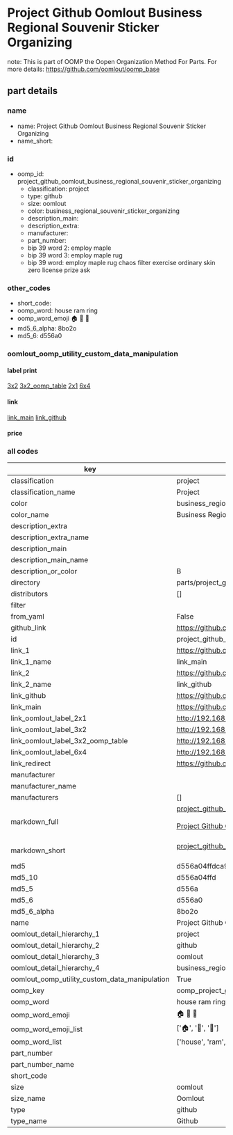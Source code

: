 # Project Github Oomlout Business Regional Souvenir Sticker Organizing  

note: This is part of OOMP the Oopen Organization Method For Parts. For more details: https://github.com/oomlout/oomp_base

##  part details
  







### name
* name: Project Github Oomlout Business Regional Souvenir Sticker Organizing
* name_short: 
### id
* oomp_id: project_github_oomlout_business_regional_souvenir_sticker_organizing
  * classification: project
  * type: github
  * size: oomlout
  * color: business_regional_souvenir_sticker_organizing
  * description_main: 
  * description_extra: 
  * manufacturer: 
  * part_number: 
  * bip 39 word 2: employ maple
  * bip 39 word 3: employ maple rug
  * bip 39 word: employ maple rug chaos filter exercise ordinary skin zero license prize ask

### other_codes
* short_code: 
* oomp_word: house ram ring
* oomp_word_emoji :house: :ram: :ring:
* md5_6_alpha: 8bo2o
* md5_6: d556a0






### oomlout_oomp_utility_custom_data_manipulation
#### label print
[3x2](http://192.168.1.245:1112/?label=oomp%208bo2o)
[3x2_oomp_table](http://192.168.1.108:1112/?label=oomp%208bo2o)
[2x1](http://192.168.1.242:1112/?label=oomp%208bo2o)
[6x4](http://192.168.1.55:1112/?label=oomp%208bo2o)    

#### link

[link_main](https://github.com/oomlout/oomlout_oomp_version_1_messy/tree/main/parts/project_github_oomlout_business_regional_souvenir_sticker_organizing) [link_github](https://github.com/oomlout/oomlout_oomp_version_1_messy/tree/main/parts/project_github_oomlout_business_regional_souvenir_sticker_organizing)                             

#### price







### all codes 
| key | value |  
| --- | --- |  
| classification | project |  
| classification_name | Project |  
| color | business_regional_souvenir_sticker_organizing |  
| color_name | Business Regional Souvenir Sticker Organizing |  
| description_extra |  |  
| description_extra_name |  |  
| description_main |  |  
| description_main_name |  |  
| description_or_color | B  |  
| directory | parts/project_github_oomlout_business_regional_souvenir_sticker_organizing |  
| distributors | [] |  
| filter |  |  
| from_yaml | False |  
| github_link | https://github.com/oomlout/oomlout_oomp_part_src/tree/main/parts/project_github_oomlout_business_regional_souvenir_sticker_organizing |  
| id | project_github_oomlout_business_regional_souvenir_sticker_organizing |  
| link_1 | https://github.com/oomlout/oomlout_oomp_version_1_messy/tree/main/parts/project_github_oomlout_business_regional_souvenir_sticker_organizing |  
| link_1_name | link_main |  
| link_2 | https://github.com/oomlout/oomlout_oomp_version_1_messy/tree/main/parts/project_github_oomlout_business_regional_souvenir_sticker_organizing |  
| link_2_name | link_github |  
| link_github | https://github.com/oomlout/oomlout_oomp_version_1_messy/tree/main/parts/project_github_oomlout_business_regional_souvenir_sticker_organizing |  
| link_main | https://github.com/oomlout/oomlout_oomp_version_1_messy/tree/main/parts/project_github_oomlout_business_regional_souvenir_sticker_organizing |  
| link_oomlout_label_2x1 | http://192.168.1.242:1112/?label=oomp%208bo2o |  
| link_oomlout_label_3x2 | http://192.168.1.245:1112/?label=oomp%208bo2o |  
| link_oomlout_label_3x2_oomp_table | http://192.168.1.108:1112/?label=oomp%208bo2o |  
| link_oomlout_label_6x4 | http://192.168.1.55:1112/?label=oomp%208bo2o |  
| link_redirect | https://github.com/oomlout/oomlout_oomp_version_1_messy/tree/main/parts/project_github_oomlout_business_regional_souvenir_sticker_organizing |  
| manufacturer |  |  
| manufacturer_name |  |  
| manufacturers | [] |  
| markdown_full | [project_github_oomlout_business_regional_souvenir_sticker_organizing](none)<br>[](none)<br>[Project Github Oomlout Business Regional Souvenir Sticker Organizing](none)<br><br> |  
| markdown_short | [project_github_oomlout_business_regional_souvenir_sticker_organizing](none)<br><br> |  
| md5 | d556a04ffdca93893d2b32657a21e247 |  
| md5_10 | d556a04ffd |  
| md5_5 | d556a |  
| md5_6 | d556a0 |  
| md5_6_alpha | 8bo2o |  
| name | Project Github Oomlout Business Regional Souvenir Sticker Organizing |  
| oomlout_detail_hierarchy_1 | project |  
| oomlout_detail_hierarchy_2 | github |  
| oomlout_detail_hierarchy_3 | oomlout |  
| oomlout_detail_hierarchy_4 | business_regional_souvenir_sticker_organizing |  
| oomlout_oomp_utility_custom_data_manipulation | True |  
| oomp_key | oomp_project_github_oomlout_business_regional_souvenir_sticker_organizing |  
| oomp_word | house ram ring |  
| oomp_word_emoji | :house: :ram: :ring: |  
| oomp_word_emoji_list | [':house:', ':ram:', ':ring:'] |  
| oomp_word_list | ['house', 'ram', 'ring'] |  
| part_number |  |  
| part_number_name |  |  
| short_code |  |  
| size | oomlout |  
| size_name | Oomlout |  
| type | github |  
| type_name | Github |  
